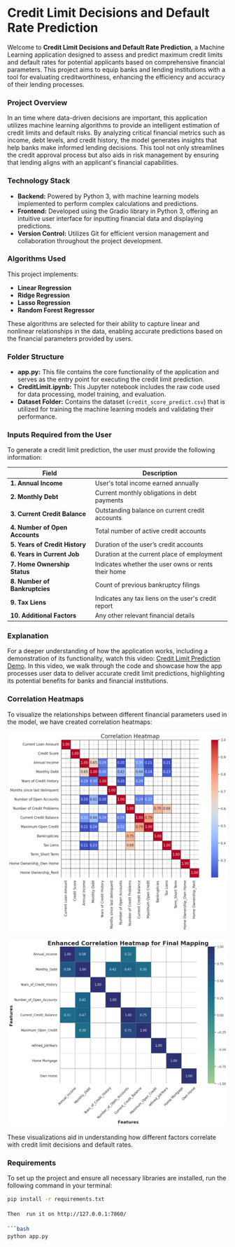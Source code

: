 # Credit Limit Decisions and Default Rate Prediction

Welcome to **Credit Limit Decisions and Default Rate Prediction**, a Machine Learning application designed to assess and predict maximum credit limits and default rates for potential applicants based on comprehensive financial parameters. This project aims to equip banks and lending institutions with a  tool for evaluating creditworthiness, enhancing the efficiency and accuracy of their lending processes.

### Project Overview

In an time where data-driven decisions are important, this application utilizes machine learning algorithms to provide an intelligent estimation of credit limits and default risks. By analyzing critical financial metrics such as income, debt levels, and credit history, the model generates insights that help banks make informed lending decisions. This tool not only streamlines the credit approval process but also aids in risk management by ensuring that lending aligns with an applicant's financial capabilities.

### Technology Stack


- **Backend:** Powered by Python 3, with machine learning models implemented to perform complex calculations and predictions.
- **Frontend:** Developed using the Gradio library in Python 3, offering an intuitive user interface for inputting financial data and displaying predictions.
- **Version Control:** Utilizes Git for efficient version management and collaboration throughout the project development.

### Algorithms Used

This project implements:

- **Linear Regression**
- **Ridge Regression**
- **Lasso Regression**
- **Random Forest Regressor**

These algorithms are selected for their ability to capture linear and nonlinear relationships in the data, enabling accurate predictions based on the financial parameters provided by users.

### Folder Structure

- **app.py:** This file contains the core functionality of the application and serves as the entry point for executing the credit limit prediction.
- **CreditLimit.ipynb:** This Jupyter notebook includes the raw code used for data processing, model training, and evaluation.
- **Dataset Folder:** Contains the dataset (`credit_score_predict.csv`) that is utilized for training the machine learning models and validating their performance.

### Inputs Required from the User

To generate a credit limit prediction, the user must provide the following information:

| Field                          | Description                                                |
|--------------------------------|------------------------------------------------------------|
| **1. Annual Income**          | User's total income earned annually                        |
| **2. Monthly Debt**           | Current monthly obligations in debt payments               |
| **3. Current Credit Balance**  | Outstanding balance on current credit accounts             |
| **4. Number of Open Accounts** | Total number of active credit accounts                     |
| **5. Years of Credit History** | Duration of the user’s credit accounts                     |
| **6. Years in Current Job**   | Duration at the current place of employment                |
| **7. Home Ownership Status**   | Indicates whether the user owns or rents their home       |
| **8. Number of Bankruptcies**  | Count of previous bankruptcy filings                       |
| **9. Tax Liens**              | Indicates any tax liens on the user's credit report       |
| **10. Additional Factors**     | Any other relevant financial details                       |

### Explanation

For a deeper understanding of how the application works, including a demonstration of its functionality, watch this video: [Credit Limit Prediction Demo](https://www.youtube.com/watch?v=k0A4wmo58GY). In this video, we walk through the code and showcase how the app processes user data to deliver accurate credit limit predictions, highlighting its potential benefits for banks and financial institutions.



### Correlation Heatmaps

To visualize the relationships between different financial parameters used in the model, we have created correlation heatmaps:

![Correlation Heatmap](https://github.com/KidusB9/Credit-Limit-and-Default-Rate-Prediction/blob/master/Correlation%20Heatmap.png)

![Enhanced Correlation Heatmap for Final Mapping](https://github.com/KidusB9/Credit-Limit-and-Default-Rate-Prediction/blob/master/Enhanced%20Correlation%20Heatmap%20for%20Final%20Mapping.png)

These visualizations aid in understanding how different factors correlate with credit limit decisions and default rates.


### Requirements

To set up the project and ensure all necessary libraries are installed, run the following command in your terminal:

```bash
pip install -r requirements.txt

Then  run it on http://127.0.0.1:7860/

```bash
python app.py
